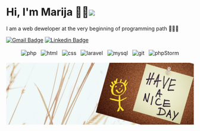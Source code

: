 # Hi, I'm Marija 👩‍💻<img src="https://media.giphy.com/media/hvRJCLFzcasrR4ia7z/giphy.gif" width="30px">
I am a web deweloper at the very beginning of programming path 🧐🤩🥳

[![Gmail Badge](https://img.shields.io/badge/-marija.liscova@gmail.com-c14438?style=flat&logo=Gmail&logoColor=white)](mailto:marija.liscova@gmail.com "Connect via Email")
[![Linkedin Badge](https://img.shields.io/badge/-Marija%20Liscova-0072b1?style=flat&logo=Linkedin&logoColor=white)](https://www.linkedin.com/in/marija-liscova/ "Connect on LinkedIn")

<p align="center">
  <img src="https://img.shields.io/badge/-PHP-black?style=flat-square&logo=php" alt="php" style="vertical-align:top; margin:4px">
  <img src="https://img.shields.io/badge/-HTML5-E34F26?style=flat-square&logo=html5&logoColor=white" alt="html" style="vertical-align:top; margin:4px">    
  <img src="https://img.shields.io/badge/-CSS3-1572B6?style=flat-square&logo=css3" alt="css" style="vertical-align:top; margin:4px">
  <img src="https://img.shields.io/badge/-Laravel-black?style=flat-square&logo=laravel" alt="laravel" style="vertical-align:top; margin:4px">
  <img src="https://img.shields.io/badge/-MySQL-black?style=flat-square&logo=mysql" alt="mysql" style="vertical-align:top; margin:4px">
  <img src="https://img.shields.io/badge/-Git-black?style=flat-square&logo=git" alt="git" style="vertical-align:top; margin:4px">
  <img src="https://img.shields.io/badge/-phpStorm-black?style=flat-square&logo=phpStorm" alt="phpStorm" style="vertical-align:top; margin:4px">
</p>


<img src="https://github.com/Mari-li/Mari-li/blob/main/github-banner.png" alt="wish a nice day banner">



